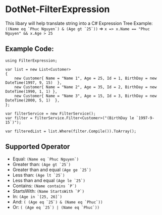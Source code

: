# DotNet-FilterExpression
This libary will help translate string into a C# Expression Tree
Example: ``` ((Name eq `Phuc Nguyen`) & (Age gt `25`)) ``` => ``` x => x.Name == "Phuc Nguyen" && x.Age > 25 ```

## Example Code:
```
using FilterExpression;

var list = new List<Customer>
{
    new Customer{ Name = "Name 1", Age = 25, Id = 1, BirthDay = new DateTime(1997, 9, 15)  },
    new Customer{ Name = "Name 2", Age = 35, Id = 2, BirthDay = new DateTime(1990, 1, 1) },
    new Customer{ Name = "Name 3", Age = 15, Id = 3, BirthDay = new DateTime(2000, 5, 1)  },
};

var filterService = new FilterService();
var filter = filterService.Filter<Customer>("(BirthDay le `1997-9-15`)");

var filteredList = list.Where(filter.Compile()).ToArray();
```

## Supported Operator

- Equal: ``` (Name eq `Phuc Nguyen`) ``` 
- Greater than: ``` (Age gt `25`) ```
- Greater than and equal ``` (Age ge `25`) ```
- Less than: ``` (Age lt `25`) ```
- Less than and equal ``` (Age le `25`) ```
- Contains: ``` (Name contains `P`) ```
- StartsWith: ``` (Name StartsWith `P`) ```
- In: ``` (Age in `[25, 26]`) ```
- And: ``` ( (Age eq `25`) & (Name eq `Phuc`)) ```
- Or: ``` ( (Age eq `25`) | (Name eq `Phuc`)) ```
